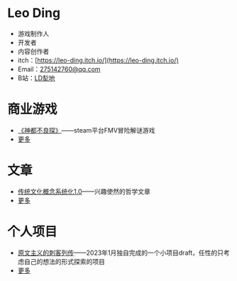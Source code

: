 # Leo Ding

* 游戏制作人
* 开发者
* 内容创作者
* itch：[https://leo-ding.itch.io/](https://leo-ding.itch.io/)
* Email：<275142760@qq.com>
* B站：[LD犁地](https://space.bilibili.com/9321759)

# 商业游戏

* [《神都不良探》](https://store.steampowered.com/app/1681970/_Underdog_Detective/)——steam平台FMV冒险解谜游戏
* [更多](games/GameList.md)

# 文章

* [传统文化概念系统化1.0](https://www.bilibili.com/read/cv17282826)——兴趣使然的哲学文章
* [更多](Articles/ArticleList.md)

# 个人项目

* [原文主义的刺客列传](https://leo-ding.itch.io/assassin-tales)——2023年1月独自完成的一个小项目draft，任性的只考虑自己的想法的形式探索的项目
* [更多](Projects/ProjectList.md)
